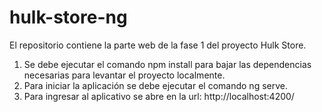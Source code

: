 # hulk-store-ng
El repositorio contiene la parte web de la fase 1 del proyecto Hulk Store.
1. Se debe ejecutar el comando npm install para bajar las dependencias necesarias para levantar el proyecto localmente.
2. Para iniciar la aplicación se debe ejecutar el comando ng serve.
3. Para ingresar al aplicativo se abre en la url: http://localhost:4200/
